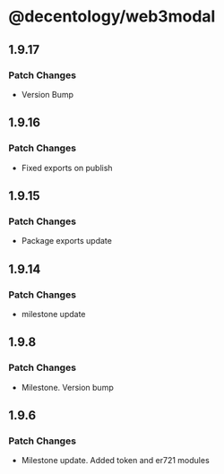 # @decentology/web3modal

## 1.9.17

### Patch Changes

-   Version Bump

## 1.9.16

### Patch Changes

-   Fixed exports on publish

## 1.9.15

### Patch Changes

-   Package exports update

## 1.9.14

### Patch Changes

-   milestone update

## 1.9.8

### Patch Changes

-   Milestone. Version bump

## 1.9.6

### Patch Changes

-   Milestone update. Added token and er721 modules
